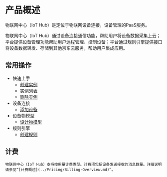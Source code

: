 # 产品概述


物联网中心（IoT Hub）是定位于物联网设备连接，设备管理的PaaS服务。

物联网中心（IoT Hub）通过设备连接通信功能，帮助用户将设备数据采集上云；平台提供设备管理功能帮助用户远程管理、控制设备；平台通过规则引擎提供接口将设备数据转发、存储到其他京东云服务，帮助用户集成应用。

## 常用操作

- 快速上手
	- [创建实例](../Getting-Started/Create-Instance.md)
	- [实例列表](../Getting-Started/List-Instance.md)
	- [删除实例](../Getting-Started/Delete-Instance.md)
- 设备连接
	- [添加设备](../Operation-Guide/Device-Registration/Add-Devices.md)
- 设备物模型
	- [设计物模型](../Best-Practices/Design-OM.md)
- 规则引擎
	- [创建规则](../Operation-Guide/Rule-Engine/Add-Rules.md)


## 计费
	物联网中心（IoT Hub）支持按用量计费类型。计费项包括设备发送接收的消息数量。详细说明请参见“[计费概述](../Pricing/Billing-Overview.md)”。
